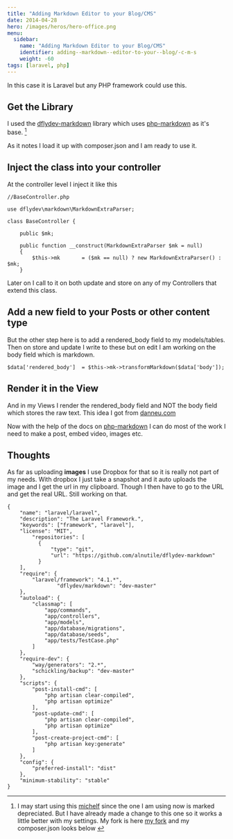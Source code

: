 ```yaml
---
title: "Adding Markdown Editor to your Blog/CMS"
date: 2014-04-28
hero: /images/heros/hero-office.png
menu:
  sidebar:
    name: "Adding Markdown Editor to your Blog/CMS"
    identifier: adding--markdown--editor-to-your--blog/-c-m-s
    weight: -60
tags: [laravel, php]
---
```


In this case it is Laravel but any PHP framework could use this.

## Get the Library

I used the [dflydev-markdown](https://github.com/dflydev/dflydev-markdown) library which uses [php-markdown](http://michelf.ca/projects/php-markdown/extra/) as it's base. [^1]

As it notes I load it up with composer.json and I am ready to use it.

## Inject the class into your controller

At the controller level I inject it like this

~~~
//BaseController.php

use dflydev\markdown\MarkdownExtraParser;

class BaseController {

    public $mk;

    public function __construct(MarkdownExtraParser $mk = null)
    {
        $this->mk       = ($mk == null) ? new MarkdownExtraParser() : $mk;
    }
~~~

Later on I call to it on both update and store on any of my Controllers that extend this class.

## Add a new field to your Posts or other content type 

But the other step here is to add a rendered_body field to my models/tables. Then on store and update I write to these but on edit I am working on the body field which is markdown.

~~~
$data['rendered_body']  = $this->mk->transformMarkdown($data['body']);
~~~ 

## Render it in the View

And in my Views I render the rendered_body field and NOT the body field which stores the raw text. This idea I got from [danneu.com](http://www.danneu.com/posts/9-rails-3-2-markdown-pygments-redcarpet-heroku/)

Now with the help of the docs on [php-markdown](http://michelf.ca/projects/php-markdown/extra/) I can do most of the work I need to make a post, embed video, images etc. 

## Thoughts

As far as uploading **images** I use Dropbox for that so it is really not part of my needs. With dropbox I just take a snapshot and it auto uploads the image and I get the url in my clipboard. Though I then have to go to the URL and get the real URL. Still working on that.


[^1]: I may start using this [michelf](https://github.com/michelf/php-markdown) since the one I am using now is marked depreciated. But I have already made a change to this one so it works a little better with my settings. My fork is here [my fork](https://github.com/alnutile/dflydev-markdown) and my composer.json looks below [^2]

[^2]:
~~~
{
	"name": "laravel/laravel",
	"description": "The Laravel Framework.",
	"keywords": ["framework", "laravel"],
	"license": "MIT",
        "repositories": [
          {
              "type": "git",
              "url": "https://github.com/alnutile/dflydev-markdown"
          }
    ],
	"require": {
		"laravel/framework": "4.1.*",
                "dflydev/markdown": "dev-master"
	},
	"autoload": {
		"classmap": [
			"app/commands",
			"app/controllers",
			"app/models",
			"app/database/migrations",
			"app/database/seeds",
			"app/tests/TestCase.php"
		]
	},
    "require-dev": {
        "way/generators": "2.*",
        "schickling/backup": "dev-master"
    },
	"scripts": {
		"post-install-cmd": [
			"php artisan clear-compiled",
			"php artisan optimize"
		],
		"post-update-cmd": [
			"php artisan clear-compiled",
			"php artisan optimize"
		],
		"post-create-project-cmd": [
			"php artisan key:generate"
		]
	},
	"config": {
		"preferred-install": "dist"
	},
	"minimum-stability": "stable"
}
~~~